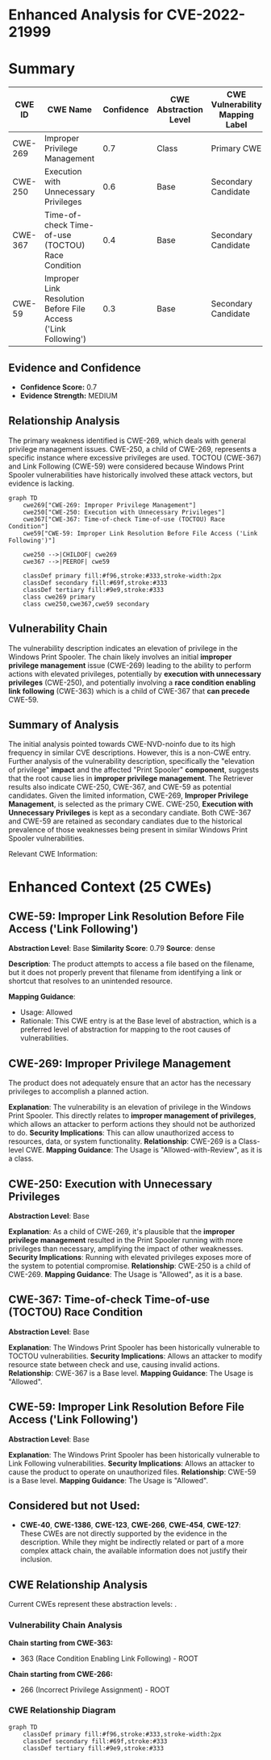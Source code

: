 # Enhanced Analysis for CVE-2022-21999

# Summary
| CWE ID | CWE Name | Confidence | CWE Abstraction Level | CWE Vulnerability Mapping Label | CWE-Vulnerability Mapping Notes |
|---|---|---|---|---|---|
| CWE-269 | Improper Privilege Management | 0.7 | Class | Primary CWE | Allowed-with-Review |
| CWE-250 | Execution with Unnecessary Privileges | 0.6 | Base | Secondary Candidate | Allowed |
| CWE-367 | Time-of-check Time-of-use (TOCTOU) Race Condition | 0.4 | Base | Secondary Candidate | Allowed |
| CWE-59 | Improper Link Resolution Before File Access ('Link Following') | 0.3 | Base | Secondary Candidate | Allowed |

## Evidence and Confidence

*   **Confidence Score:** 0.7
*   **Evidence Strength:** MEDIUM

## Relationship Analysis
The primary weakness identified is CWE-269, which deals with general privilege management issues. CWE-250, a child of CWE-269, represents a specific instance where excessive privileges are used. TOCTOU (CWE-367) and Link Following (CWE-59) were considered because Windows Print Spooler vulnerabilities have historically involved these attack vectors, but evidence is lacking.

```mermaid
graph TD
    cwe269["CWE-269: Improper Privilege Management"]
    cwe250["CWE-250: Execution with Unnecessary Privileges"]
    cwe367["CWE-367: Time-of-check Time-of-use (TOCTOU) Race Condition"]
    cwe59["CWE-59: Improper Link Resolution Before File Access ('Link Following')"]

    cwe250 -->|CHILDOF| cwe269
    cwe367 -->|PEEROF| cwe59

    classDef primary fill:#f96,stroke:#333,stroke-width:2px
    classDef secondary fill:#69f,stroke:#333
    classDef tertiary fill:#9e9,stroke:#333
    class cwe269 primary
    class cwe250,cwe367,cwe59 secondary
```

## Vulnerability Chain
The vulnerability description indicates an elevation of privilege in the Windows Print Spooler. The chain likely involves an initial **improper privilege management** issue (CWE-269) leading to the ability to perform actions with elevated privileges, potentially by **execution with unnecessary privileges** (CWE-250), and potentially involving a **race condition enabling link following** (CWE-363) which is a child of CWE-367 that **can precede** CWE-59.

## Summary of Analysis
The initial analysis pointed towards CWE-NVD-noinfo due to its high frequency in similar CVE descriptions. However, this is a non-CWE entry. Further analysis of the vulnerability description, specifically the "elevation of privilege" **impact** and the affected "Print Spooler" **component**, suggests that the root cause lies in **improper privilege management**. The Retriever results also indicate CWE-250, CWE-367, and CWE-59 as potential candidates. Given the limited information, CWE-269, **Improper Privilege Management**, is selected as the primary CWE. CWE-250, **Execution with Unnecessary Privileges** is kept as a secondary candiate. Both CWE-367 and CWE-59 are retained as secondary candiates due to the historical prevalence of those weaknesses being present in similar Windows Print Spooler vulnerabilities.

Relevant CWE Information:

# Enhanced Context (25 CWEs)

## CWE-59: Improper Link Resolution Before File Access ('Link Following')
**Abstraction Level**: Base
**Similarity Score**: 0.79
**Source**: dense

**Description**:
The product attempts to access a file based on the filename, but it does not properly prevent that filename from identifying a link or shortcut that resolves to an unintended resource.

**Mapping Guidance**:
- Usage: Allowed
- Rationale: This CWE entry is at the Base level of abstraction, which is a preferred level of abstraction for mapping to the root causes of vulnerabilities.

## CWE-269: Improper Privilege Management
The product does not adequately ensure that an actor has the necessary privileges to accomplish a planned action.

**Explanation**: The vulnerability is an elevation of privilege in the Windows Print Spooler. This directly relates to **improper management of privileges**, which allows an attacker to perform actions they should not be authorized to do.
**Security Implications**: This can allow unauthorized access to resources, data, or system functionality.
**Relationship**: CWE-269 is a Class-level CWE.
**Mapping Guidance**: The Usage is "Allowed-with-Review", as it is a class.

## CWE-250: Execution with Unnecessary Privileges
**Abstraction Level**: Base

**Explanation**: As a child of CWE-269, it's plausible that the **improper privilege management** resulted in the Print Spooler running with more privileges than necessary, amplifying the impact of other weaknesses.
**Security Implications**: Running with elevated privileges exposes more of the system to potential compromise.
**Relationship**: CWE-250 is a child of CWE-269.
**Mapping Guidance**: The Usage is "Allowed", as it is a base.

## CWE-367: Time-of-check Time-of-use (TOCTOU) Race Condition
**Abstraction Level**: Base

**Explanation**: The Windows Print Spooler has been historically vulnerable to TOCTOU vulnerabilities.
**Security Implications**: Allows an attacker to modify resource state between check and use, causing invalid actions.
**Relationship**: CWE-367 is a Base level.
**Mapping Guidance**: The Usage is "Allowed".

## CWE-59: Improper Link Resolution Before File Access ('Link Following')
**Abstraction Level**: Base

**Explanation**: The Windows Print Spooler has been historically vulnerable to Link Following vulnerabilities.
**Security Implications**: Allows an attacker to cause the product to operate on unauthorized files.
**Relationship**: CWE-59 is a Base level.
**Mapping Guidance**: The Usage is "Allowed".

## Considered but not Used:
*   **CWE-40**, **CWE-1386**, **CWE-123**, **CWE-266**, **CWE-454**, **CWE-127**: These CWEs are not directly supported by the evidence in the description. While they might be indirectly related or part of a more complex attack chain, the available information does not justify their inclusion.


## CWE Relationship Analysis

Current CWEs represent these abstraction levels: .


### Vulnerability Chain Analysis

**Chain starting from CWE-363:**
- 363 (Race Condition Enabling Link Following) - ROOT


**Chain starting from CWE-266:**
- 266 (Incorrect Privilege Assignment) - ROOT



### CWE Relationship Diagram

```mermaid
graph TD
    classDef primary fill:#f96,stroke:#333,stroke-width:2px
    classDef secondary fill:#69f,stroke:#333
    classDef tertiary fill:#9e9,stroke:#333
```